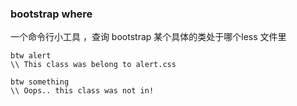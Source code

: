 ### bootstrap where

一个命令行小工具 ，查询 bootstrap 某个具体的类处于哪个less 文件里

```
btw alert
\\ This class was belong to alert.css

btw something
\\ Oops.. this class was not in!
```



